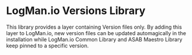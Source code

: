# LogMan.io Versions Library


This library provides a layer containing Version files only. By adding this layer to LogMan.io, new version files can be updated automagically in the installation while LogMan.io Common Library and ASAB Maestro Library keep pinned to a specific version.
